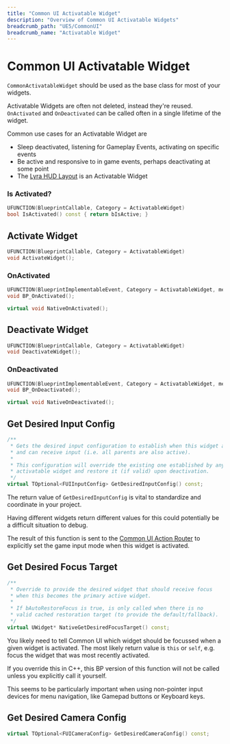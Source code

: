 ```yaml
---
title: "Common UI Activatable Widget"
description: "Overview of Common UI Activatable Widgets"
breadcrumb_path: "UE5/CommonUI"
breadcrumb_name: "Activatable Widget"
---
```


# Common UI Activatable Widget

`CommonActivatableWidget` should be used as the base class for most of your widgets.

Activatable Widgets are often not deleted, instead they're reused.
`OnActivated` and `OnDeactivated` can be called often in a single lifetime of the widget.

Common use cases for an Activatable Widget are

- Sleep deactivated, listening for Gameplay Events, activating on specific events
- Be active and responsive to in game events, perhaps deactivating at some point
- The [Lyra HUD Layout](/UE5/LyraStarterGame/Input/HUDLayout) is an Activatable Widget


### Is Activated?

```c++
UFUNCTION(BlueprintCallable, Category = ActivatableWidget)
bool IsActivated() const { return bIsActive; }
```


## Activate Widget

```c++
UFUNCTION(BlueprintCallable, Category = ActivatableWidget)
void ActivateWidget();
```

### OnActivated

```c++
UFUNCTION(BlueprintImplementableEvent, Category = ActivatableWidget, meta = (DisplayName = "On Activated"))
void BP_OnActivated();

virtual void NativeOnActivated();
```


## Deactivate Widget

```c++
UFUNCTION(BlueprintCallable, Category = ActivatableWidget)
void DeactivateWidget();
```

### OnDeactivated

```c++
UFUNCTION(BlueprintImplementableEvent, Category = ActivatableWidget, meta = (DisplayName = "On Deactivated"))
void BP_OnDeactivated();

virtual void NativeOnDeactivated();
```


<a id='GetDesiredInputConfig'></a>
## Get Desired Input Config

```c++
/**
 * Gets the desired input configuration to establish when this widget activates
 * and can receive input (i.e. all parents are also active).
 *
 * This configuration will override the existing one established by any previous
 * activatable widget and restore it (if valid) upon deactivation.
 */
virtual TOptional<FUIInputConfig> GetDesiredInputConfig() const;
```

The return value of `GetDesiredInputConfig` is vital to standardize and
coordinate in your project.

Having different widgets return different values for this could potentially
be a difficult situation to debug.

The result of this function is sent to the
[Common UI Action Router](/UE5/CommonUI/ActionRouter)
to explicitly set the game input mode when this widget is activated.


<a id='GetDesiredFocusTarget'></a>
## Get Desired Focus Target

```c++
/**
 * Override to provide the desired widget that should receive focus
 * when this becomes the primary active widget.
 *
 * If bAutoRestoreFocus is true, is only called when there is no
 * valid cached restoration target (to provide the default/fallback).
 */
virtual UWidget* NativeGetDesiredFocusTarget() const;
```

You likely need to tell Common UI which widget should be focussed when a given widget is activated.
The most likely return value is `this` or `self`, e.g. focus the widget that was most recently activated.

If you override this in C++, this BP version of this function will not be called
unless you explicitly call it yourself.

This seems to be particularly important when using non-pointer input devices for menu navigation,
like Gamepad buttons or Keyboard keys.

<a id='GetDesiredCameraConfig'></a>
## Get Desired Camera Config

```c++
virtual TOptional<FUICameraConfig> GetDesiredCameraConfig() const;
```
